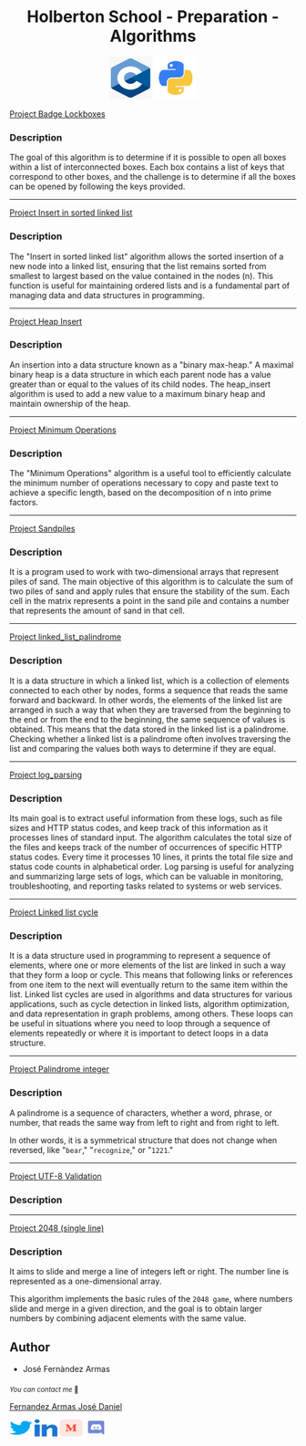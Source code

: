 <h1 align="center">Holberton School - Preparation - Algorithms</h1>

<p align="center">
	<img width="75" height="75" src="./images/c.webp" alt="C Logo">
	<img width="75" height="75" src="./images/python.png" alt="Python Logo">
</p>


[Project Badge Lockboxes](./lockboxes/)
### Description
The goal of this algorithm is to determine if it is possible to open all boxes within a list of interconnected boxes. Each box contains a list of keys that correspond to other boxes, and the challenge is to determine if all the boxes can be opened by following the keys provided.

---
[Project Insert in sorted linked list](./insert_in_sorted_linked_list/)
### Description
The "Insert in sorted linked list" algorithm allows the sorted insertion of a new node into a linked list, ensuring that the list remains sorted from smallest to largest based on the value contained in the nodes (n). This function is useful for maintaining ordered lists and is a fundamental part of managing data and data structures in programming.

---
[Project Heap Insert](./heap_insert/)
### Description
An insertion into a data structure known as a "binary max-heap." A maximal binary heap is a data structure in which each parent node has a value greater than or equal to the values of its child nodes. The heap_insert algorithm is used to add a new value to a maximum binary heap and maintain ownership of the heap.

---
[Project Minimum Operations](./minimum_operations/)
### Description
The "Minimum Operations" algorithm is a useful tool to efficiently calculate the minimum number of operations necessary to copy and paste text to achieve a specific length, based on the decomposition of n into prime factors.

---
[Project Sandpiles](./sandpiles/)

### Description
It is a program used to work with two-dimensional arrays that represent piles of sand. The main objective of this algorithm is to calculate the sum of two piles of sand and apply rules that ensure the stability of the sum. Each cell in the matrix represents a point in the sand pile and contains a number that represents the amount of sand in that cell.

---
[Project linked_list_palindrome](./linked_list_palindrome/)

### Description
It is a data structure in which a linked list, which is a collection of elements connected to each other by nodes, forms a sequence that reads the same forward and backward. In other words, the elements of the linked list are arranged in such a way that when they are traversed from the beginning to the end or from the end to the beginning, the same sequence of values is obtained. This means that the data stored in the linked list is a palindrome. Checking whether a linked list is a palindrome often involves traversing the list and comparing the values both ways to determine if they are equal.

---
[Project log_parsing](./log_parsing/)

### Description
Its main goal is to extract useful information from these logs, such as file sizes and HTTP status codes, and keep track of this information as it processes lines of standard input. The algorithm calculates the total size of the files and keeps track of the number of occurrences of specific HTTP status codes. Every time it processes 10 lines, it prints the total file size and status code counts in alphabetical order. Log parsing is useful for analyzing and summarizing large sets of logs, which can be valuable in monitoring, troubleshooting, and reporting tasks related to systems or web services.

---
[Project Linked list cycle](./linked_list_cycle/)

### Description
It is a data structure used in programming to represent a sequence of elements, where one or more elements of the list are linked in such a way that they form a loop or cycle. This means that following links or references from one item to the next will eventually return to the same item within the list. Linked list cycles are used in algorithms and data structures for various applications, such as cycle detection in linked lists, algorithm optimization, and data representation in graph problems, among others. These loops can be useful in situations where you need to loop through a sequence of elements repeatedly or where it is important to detect loops in a data structure.

---

[Project Palindrome integer](./palindrome_integer/)

### Description
A palindrome is a sequence of characters, whether a word, phrase, or number, that reads the same way from left to right and from right to left.

In other words, it is a symmetrical structure that does not change when reversed, like "`bear`," "`recognize`," or "`1221`."

---

[Project UTF-8 Validation](./utf8_validation/)

### Description
---

[Project 2048 (single line)](./slide_line/)

### Description
It aims to slide and merge a line of integers left or right. The number line is represented as a one-dimensional array.

This algorithm implements the basic rules of the `2048 game`, where numbers slide and merge in a given direction, and the goal is to obtain larger numbers by combining adjacent elements with the same value.


## Author

* José Fernàndez Armas

<sub>_You can contact me_ 📩

[Fernandez Armas José Daniel](https://github.com/crasride)

<p align="left">
<a href="https://twitter.com/JosFern35900656" target="blank"><img align="center" src="./images/twitter.svg" alt="crasride" height="30" width="40" /></a>
<a href="https://www.linkedin.com/in/jd-fernandez/" target="blank"><img align="center" src="./images/linked-in-alt.svg" alt="crasride" height="30" width="40" /></a>
<a href="https://medium.com/@4990" target="blank"><img align="center" src="./images/medium.svg" alt="@crasride" height="30" width="40" /></a>
<a href="https://discord.gg/José Fernandez Armas#7992" target="blank"><img align="center" src="./images/discord.svg" alt="crasride" height="30" width="40" /></a>
</p>
